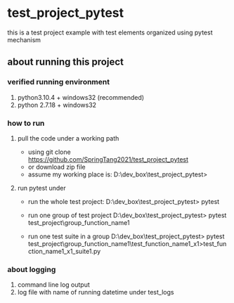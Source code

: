 # test_project_pytest
this is a test project example with test elements organized using pytest mechanism

## about running this project
### verified running environment
1. python3.10.4 + windows32 (recommended)
2. python 2.7.18  + windows32

### how to run
1. pull the code under a working path
   * using git clone https://github.com/SpringTang2021/test_project_pytest
   * or download zip file
   * assume my working place is:  D:\dev_box\test_project_pytest>
   
2. run pytest under 
   * run the whole test project: 
     D:\dev_box\test_project_pytest> pytest
   
   * run one group of test project
      D:\dev_box\test_project_pytest> pytest test_project\group_function_name1
   
   * run one test suite in a group
     D:\dev_box\test_project_pytest> pytest  test_project\group_function_name1\test_function_name1_x1>test_function_name1_x1_suite1.py
 
 ### about logging
 1. command line log output
 2. log file with name of running datetime under test_logs
 
